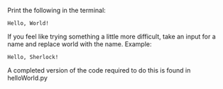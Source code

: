 Print the following in the terminal:

```
Hello, World!
```

If you feel like trying something a little more difficult, take an input for a name and replace world with the name.
Example:

```
Hello, Sherlock!
```

A completed version of the code required to do this is found in helloWorld.py
